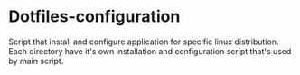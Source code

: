 # Dotfiles-configuration
Script that install and configure application for specific linux distribution. Each directory have it's own installation and configuration script that's used by main script.